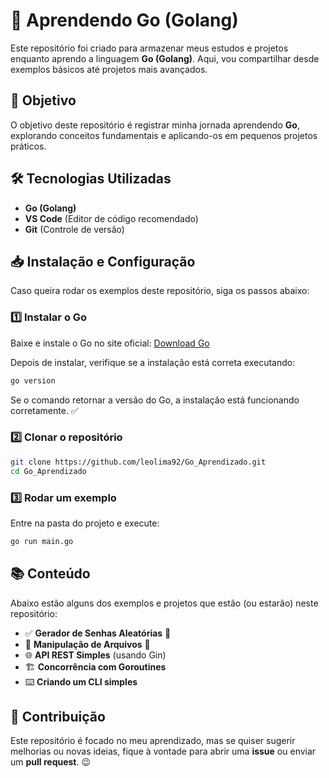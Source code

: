 # 🚀 Aprendendo Go (Golang)

Este repositório foi criado para armazenar meus estudos e projetos enquanto aprendo a linguagem **Go (Golang)**. Aqui, vou compartilhar desde exemplos básicos até projetos mais avançados.

## 📌 Objetivo
O objetivo deste repositório é registrar minha jornada aprendendo **Go**, explorando conceitos fundamentais e aplicando-os em pequenos projetos práticos.

## 🛠️ Tecnologias Utilizadas
- **Go (Golang)**
- **VS Code** (Editor de código recomendado)
- **Git** (Controle de versão)

## 📥 Instalação e Configuração
Caso queira rodar os exemplos deste repositório, siga os passos abaixo:

### 1️⃣ Instalar o Go
Baixe e instale o Go no site oficial:
[Download Go](https://go.dev/dl/)

Depois de instalar, verifique se a instalação está correta executando:
```sh
go version
```
Se o comando retornar a versão do Go, a instalação está funcionando corretamente. ✅

### 2️⃣ Clonar o repositório
```sh
git clone https://github.com/leolima92/Go_Aprendizado.git
cd Go_Aprendizado
```

### 3️⃣ Rodar um exemplo
Entre na pasta do projeto e execute:
```sh
go run main.go
```

## 📚 Conteúdo
Abaixo estão alguns dos exemplos e projetos que estão (ou estarão) neste repositório:

- ✅ **Gerador de Senhas Aleatórias** 🔐
- 🔄 **Manipulação de Arquivos** 📂
- 🌐 **API REST Simples** (usando Gin)
- 🏗 **Concorrência com Goroutines**
- ⌨️ **Criando um CLI simples**

## 🤝 Contribuição
Este repositório é focado no meu aprendizado, mas se quiser sugerir melhorias ou novas ideias, fique à vontade para abrir uma **issue** ou enviar um **pull request**. 😉


